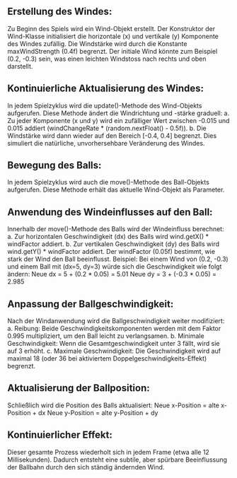 ## Erstellung des Windes:
Zu Beginn des Spiels wird ein Wind-Objekt erstellt.
Der Konstruktor der Wind-Klasse initialisiert die horizontale (x) und vertikale (y) Komponente des Windes zufällig.
Die Windstärke wird durch die Konstante maxWindStrength (0.4f) begrenzt.
Der initiale Wind könnte zum Beispiel (0.2, -0.3) sein, was einen leichten Windstoss nach rechts und oben darstellt.


## Kontinuierliche Aktualisierung des Windes:
In jedem Spielzyklus wird die update()-Methode des Wind-Objekts aufgerufen.
Diese Methode ändert die Windrichtung und -stärke graduell:
a. Zu jeder Komponente (x und y) wird ein zufälliger Wert zwischen -0.015 und 0.015 addiert (windChangeRate * (random.nextFloat() - 0.5f)).
b. Die Windstärke wird dann wieder auf den Bereich [-0.4, 0.4] begrenzt.
Dies simuliert die natürliche, unvorhersehbare Veränderung des Windes.


## Bewegung des Balls:
In jedem Spielzyklus wird auch die move()-Methode des Ball-Objekts aufgerufen.
Diese Methode erhält das aktuelle Wind-Objekt als Parameter.


## Anwendung des Windeinflusses auf den Ball:
Innerhalb der move()-Methode des Balls wird der Windeinfluss berechnet:
a. Zur horizontalen Geschwindigkeit (dx) des Balls wird wind.getX() * windFactor addiert.
b. Zur vertikalen Geschwindigkeit (dy) des Balls wird wind.getY() * windFactor addiert.
Der windFactor (0.05f) bestimmt, wie stark der Wind den Ball beeinflusst.
Beispiel: Bei einem Wind von (0.2, -0.3) und einem Ball mit (dx=5, dy=3) würde sich die Geschwindigkeit wie folgt ändern:
Neue dx = 5 + (0.2 * 0.05) = 5.01
Neue dy = 3 + (-0.3 * 0.05) = 2.985


## Anpassung der Ballgeschwindigkeit:
Nach der Windanwendung wird die Ballgeschwindigkeit weiter modifiziert:
a. Reibung: Beide Geschwindigkeitskomponenten werden mit dem Faktor 0.995 multipliziert, um den Ball leicht zu verlangsamen.
b. Minimale Geschwindigkeit: Wenn die Gesamtgeschwindigkeit unter 3 fällt, wird sie auf 3 erhöht.
c. Maximale Geschwindigkeit: Die Geschwindigkeit wird auf maximal 18 (oder 36 bei aktiviertem Doppelgeschwindigkeits-Effekt) begrenzt.


## Aktualisierung der Ballposition:
Schließlich wird die Position des Balls aktualisiert:
Neue x-Position = alte x-Position + dx
Neue y-Position = alte y-Position + dy


## Kontinuierlicher Effekt:
Dieser gesamte Prozess wiederholt sich in jedem Frame (etwa alle 12 Millisekunden).
Dadurch entsteht eine subtile, aber spürbare Beeinflussung der Ballbahn durch den sich ständig ändernden Wind.
